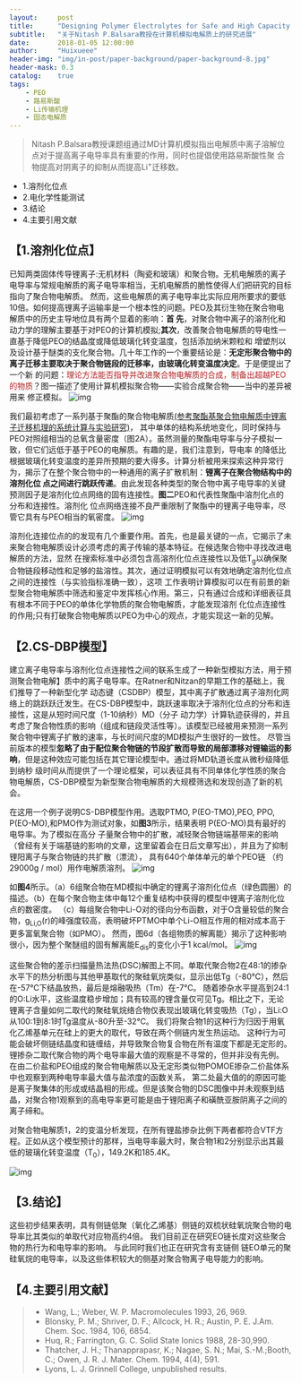 ```yaml
---
layout:     post
title:      "Designing Polymer Electrolytes for Safe and High Capacity Rechargeable Lithium Batteries"
subtitle:   "关于Nitash P.Balsara教授在计算机模拟电解质上的研究进展"
date:       2018-01-05 12:00:00
author:     "Huixueee"
header-img: "img/in-post/paper-background/paper-background-8.jpg"
header-mask: 0.3
catalog:    true
tags:
    - PEO
    - 路易斯酸
    - Li传输机理
    - 固态电解质
---
```


>Nitash P.Balsara教授课题组通过MD计算机模拟指出电解质中离子溶解位点对于提高离子电导率具有重要的作用，同时也提倡使用路易斯酸性聚
合物提高对阴离子的抑制从而提高Li<sup>+</sup>迁移数。
                                                                         
                                                                         
* 1.溶剂化位点
* 2.电化学性能测试
* 3.结论
* 4.主要引用文献

## 【1.溶剂化位点】
已知两类固体传导锂离子:无机材料（陶瓷和玻璃）和聚合物。无机电解质的离子电导率与常规电解质的离子电导率相当，无机电解质的脆性使得人们把研究的目标指向了聚合物电解质。
然而，这些电解质的离子电导率比实际应用所要求的要低10倍。如何提高锂离子运输率是一个根本性的问题。PEO及其衍生物在聚合物电解质中的历史主导地位具有两个显着的影响：**首
先**，对聚合物中离子的溶剂化和动力学的理解主要基于对PEO的计算机模拟;**其次**，改善聚合物电解质的导电性一直基于降低PEO的结晶度或降低玻璃化转变温度，包括添加纳米颗粒和
增塑剂以及设计基于醚类的支化聚合物。几十年工作的一个重要结论是：**无定形聚合物中的离子迁移主要取决于聚合物链段的迁移率，由玻璃化转变温度决定**。于是便提出了一个新
的问题：<font color=#B22222>理论方法能否指导并改进聚合物电解质的合成，制备出超越PEO的物质</font>？图一描述了使用计算机模拟聚合物——实验合成聚合物——当中的差异被用来
修正模拟。
![img](/img/in-post/post-8/post-1.jpg)

我们最初考虑了一系列基于聚酯的聚合物电解质[(参考聚酯基聚合物电解质中锂离子迁移机理的系统计算与实验研究)](https://huixueee.github.io/2017/12/02/Systematic-Computational-and-Experimental-Investigation-of-Lithium-Ion-Transport-Mechanisms-in-Polyester-Based-Polymer-Electrolytes/)，
其中单体的结构系统地变化，同时保持与PEO对照组相当的总氧含量密度（图2A）。虽然测量的聚酯电导率与分子模拟一致，但它们远低于基于PEO的电解质。有趣的是，我们注意到，导电率
的降低比根据玻璃化转变温度的差异所预期的要大得多。计算分析被用来探索这种异常行为，揭示了在整个聚合物中的一种通用的离子扩散机制：**锂离子在聚合物结构中的溶剂化位
点之间进行跳跃传递**。由此发现各种类型的聚合物中离子电导率的关键预测因子是溶剂化位点网络的固有连接性。**图二**PEO和代表性聚酯中溶剂化点的分布和连接性。溶剂化
位点网络连接不良严重限制了聚酯中的锂离子电导率，尽管它具有与PEO相当的氧密度。
![img](/img/in-post/post-8/post-2.jpg)

溶剂化连接位点的的发现有几个重要作用。首先，也是最关键的一点，它揭示了未来聚合物电解质设计必须考虑的离子传输的基本特征。在候选聚合物中寻找改进电解质的方法，显然
在搜索标准中必须包含高溶剂化位点连接性以及低T<sub>g</sub>以确保聚合物链段移动性和足够的盐溶性。其次，通过证明模拟可以有效地确定溶剂化位点之间的连接性（与实验指标准确一致），这项
工作表明计算模拟可以在有前景的新型聚合物电解质中筛选和鉴定中发挥核心作用。第三，只有通过合成和详细表征具有根本不同于PEO的单体化学物质的聚合物电解质，才能发现溶剂
化位点连接性的作用;只有打破聚合物电解质以PEO为中心的观点，才能实现这一新的见解。

## 【2.CS-DBP模型】
建立离子电导率与溶剂化位点连接性之间的联系生成了一种新型模拟方法，用于预测聚合物电解】质中的离子电导率。在Ratner和Nitzan的早期工作的基础上，我们推导了一种新型化学
动态键（CSDBP）模型，其中离子扩散通过离子溶剂化网络上的跳跃跃迁发生。在CS-DBP模型中，跳跃速率取决于溶剂化位点的分布和连接性，这是从短时间尺度（1-10纳秒）MD（分子
动力学）计算轨迹获得的，并且考虑了聚合物性质的影响（组成和链段灵活性等）。该模型已经被用来预测一系列聚合物中锂离子扩散的速率，与长时间尺度的MD模拟产生很好的一致性。
尽管当前版本的模型**忽略了由于配位聚合物链的节段扩散而导致的局部漂移对锂输运的影响**，但是这种效应可能包括在其它理论模型中。通过将MD轨道长度从微秒级降低到纳秒
级时间从而提供了一个理论框架，可以表征具有不同单体化学性质的聚合物电解质，CS-DBP模型为新型聚合物电解质的大规模筛选和发现创造了新的机会。

在这用一个例子说明CS-DBP模型作用。选取PTMO, P(EO-TMO),PEO, PPO, P(EO-MO),和PMO作为测试对象，如**图3**所示，结果表明 P(EO-MO)具有最好的电导率。为了模拟在高分
子量聚合物中的扩散，减轻聚合物链端基带来的影响（曾经有关于端基链的影响的文章，这里留着会在日后文章写出），并且为了抑制锂阳离子与聚合物链的共扩散（漂流），
具有640个单体单元的单个PEO链 （约29000g / mol）用作电解质溶剂。
![img](/img/in-post/post-8/post-3.jpg)

如**图4**所示。（a）6组聚合物在MD模拟中确定的锂离子溶剂化位点（绿色圆圈）的描述。（b）在每个聚合物主体中每12个重复结构中获得的模型中锂离子溶剂化位点的数密度。
（c）每组聚合物中Li-O对的径向分布函数，对于O含量较低的聚合物，g<sub>Li,O</sub>(r)的峰强度较高，表明破坏PTMO中单个Li-O相互作用的相对成本高于更多富氧聚合物（如PMO）。
然而，图6d（各组物质的解离能）揭示了这种影响很小，因为整个聚醚组的固有解离能E<sub>dis</sub>的变化小于1 kcal/mol。
![img](/img/in-post/post-8/post-4.jpg)

这些聚合物的差示扫描量热法热(DSC)解图上不同。单取代聚合物2在48:1的掺杂水平下的热分析图与其他甲基取代的聚硅氧烷类似，显示出低Tg（-80℃），然后在-57℃下结晶放热，最后是熔融吸热（Tm）在-7℃。 
随着掺杂水平提高到24:1的O:Li水平，这些温度稳步增加；具有较高的锂含量仅可见Tg。相比之下，无论锂离子含量如何二取代的聚硅氧烷络合物仅表现出玻璃化转变吸热（Tg），当Li:O从100:1到8:1时Tg温度从-80升至-32℃。
我们将聚合物1的这种行为归因于用氧化乙烯基单元在硅上的更大的取代，导致在两个侧链内发生热运动。 这种行为可能会破坏侧链结晶度和链缠结，并导致聚合物复合物在所有温度下都是无定形的。
锂掺杂二取代聚合物的两个电导率最大值的观察是不寻常的，但并非没有先例。 在由二价盐和PEO组成的聚合物电解质以及无定形类似物POMOE掺杂二价盐体系中也观察到两种电导率最大值与盐浓度的函数关系，
第二处最大值的的原因可能是离子聚集体的形成或结晶相的形成。但是该聚合物的DSC图像中并未观察到结晶，对聚合物1观察到的高电导率更可能是由于锂阳离子和磺酰亚胺阴离子之间的离子缔和。

对聚合物电解质1，2的变温分析发现，在所有锂盐掺杂比例下两者都符合VTF方程。正如从这个模型预计的那样，当电导率最大时，聚合物1和2分别显示出其最低的玻璃化转变温度（T<sub>0</sub>），149.2K和185.4K。

![img](/img/in-post/post-1/post-3.jpg)

## 【3.结论】
这些初步结果表明，具有侧链低聚（氧化乙烯基）侧链的双梳状硅氧烷聚合物的电导率比其类似的单取代对应物高约4倍。 我们目前正在研究EO链长度对这些聚合物的热行为和电导率的影响。 与此同时我们也正在研究含有支链侧
链EO单元的聚硅氧烷的电导率，以及这些体积较大的侧基对聚合物离子电导能力的影响。

## 【4.主要引用文献】
> * Wang, L.; Weber, W. P. Macromolecules 1993, 26, 969.
> * Blonsky, P. M.; Shriver, D. F.; Allcock, H. R.; Austin, P. E. J.Am. Chem. Soc. 1984, 106, 6854.
> * Huq, R.; Farrington, G. C. Solid State Ionics 1988, 28-30,990.
> * Thatcher, J. H.; Thanapprapasr, K.; Nagae, S. N.; Mai, S.-M.;Booth, C.; Owen, J. R. J. Mater. Chem. 1994, 4(4), 591.
> * Lyons, L. J. Grinnell College, unpublished results.